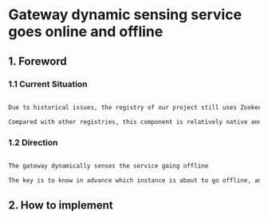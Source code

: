 # Gateway dynamic sensing service goes online and offline

## 1. Foreword

### 1.1 Current Situation

```markdown

Due to historical issues, the registry of our project still uses Zookeeper

Compared with other registries, this component is relatively native and lacks operation and maintenance management, so it can only be implemented by itself

```

### 1.2 Direction

```markdown

The gateway dynamically senses the service going offline

The key is to know in advance which instance is about to go offline, and then route traffic to other instances in advance

```

## 2. How to implement


